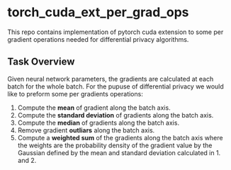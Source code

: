 # torch_cuda_ext_per_grad_ops
This repo contains implementation of pytorch cuda extension to some per gradient operations needed for differential privacy algorithms.  


## Task Overview
Given  neural network parameters, the gradients are calculated at each batch for the whole batch. For  the pupuse of differential privacy we would like to preform some per gradients operations:
1. Compute the **mean** of gradient along the batch axis.
2. Compute the **standard deviation** of gradients along the batch axis.
3. Compute the **median** of gradients along the batch axis.
4. Remove gradient **outliars**  along the batch axis.
5. Compute a **weighted sum** of the gradients along the batch axis where the weights are the probability density of the gradient value by the Gaussian defined by the mean and standard deviation calculated in 1. and 2. 